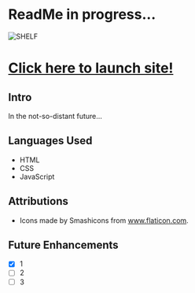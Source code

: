 # ReadMe in progress...

![SHELF](/images/readme/X.png/)

# [Click here to launch site!](https://witte-shelf.herokuapp.com/)

## Intro

In the not-so-distant future...

## Languages Used

* HTML
* CSS
* JavaScript

## Attributions

* Icons made by Smashicons from www.flaticon.com.


## Future Enhancements

- [x] 1
- [ ] 2
- [ ] 3
